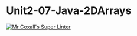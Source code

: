 # Unit2-07-Java-2DArrays
[![Mr Coxall's Super Linter](https://github.com/ICS4U-Programming-ValI/Unit2-07-Java-2DArrays/workflows/Mr%20Coxall's%20Super%20Linter/badge.svg)](https://github.com/ICS4U-Programming-ValI/Unit2-07-Java-2DArrays/actions/)
